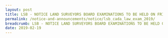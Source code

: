 ```yaml
---
layout: post
title: LSB - NOTICE LAND SURVEYORS BOARD EXAMINATIONS TO BE HELD ON FRIDAY 24TH MAY 2019 (CAD LAW)
permalink: /notice-and-announcements/notice/lsb_cada_law_exam_2019/
breadcrumb: LSB - NOTICE LAND SURVEYORS BOARD EXAMINATIONS TO BE HELD ON FRIDAY 24TH MAY 2019 (CAD LAW)
date: 2019-02-19
---
```


